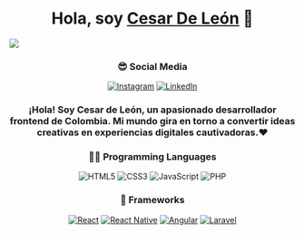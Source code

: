 <div align="center">
<h1 align="center">Hola, soy <a href="https://github.com/TheLeon137">Cesar De León</a> 👋</h1>
</div>
<img src="https://i.imgur.com/3JHjllV.png">

<div align="center">
  
### 😎 Social Media

<a href="https://www.instagram.com/csar_deleon/">![Instagram](https://img.shields.io/badge/Csar_DeLeon-%23E4405F.svg?style=for-the-badge&logo=Instagram&logoColor=white)</a>
<a href="https://www.linkedin.com/in/cesar-de-leon-02a512265/" target="_blank">
    <img alt="LinkedIn" src="https://img.shields.io/badge/LinkedIn-0077B5?style=for-the-badge&logo=linkedin&logoColor=white">
  </a> 


</div>

<div align="center">
<h3>¡Hola! Soy Cesar de León, un apasionado desarrollador frontend de Colombia. Mi mundo gira en torno a convertir ideas creativas en experiencias digitales cautivadoras.❤</h3>


</div> 

<div align="center">
 
### 👨‍💻 Programming Languages

![HTML5](https://img.shields.io/badge/HTML5%20-%23E34F26.svg?style=for-the-badge&logo=html5&logoColor=white)
![CSS3](https://img.shields.io/badge/CSS%20-%231572B6.svg?style=for-the-badge&logo=css3&logoColor=white)
![JavaScript](https://img.shields.io/badge/JavaScript%20-%23F7DF1E.svg?style=for-the-badge&logo=javascript&logoColor=black)
![PHP](https://img.shields.io/badge/PHP-777BB4?style=for-the-badge&logo=php&logoColor=white)

### 🧰 Frameworks

<p>
    <a href="#"><img alt="React" src="https://img.shields.io/badge/React-20232A?style=for-the-badge&logo=react&logoColor=61DAFB"></a>
    <a href="#"><img alt="React Native" src="https://img.shields.io/badge/React_Native-20232A?style=for-the-badge&logo=react&logoColor=61DAFB"></a>
    <a href="#"><img alt="Angular" src="https://img.shields.io/badge/Angular-DD0031?style=for-the-badge&logo=angular&logoColor=white"></a>
    <a href="#"><img alt="Laravel" src="https://img.shields.io/badge/Laravel-FF2D20?style=for-the-badge&logo=laravel&logoColor=white"></a>
  
    
</p>

</div>
 
